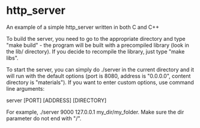 # http_server

An example of a simple http_server written in both C and C++

To build the server, you need to go to the appropriate directory and type "make build" - the program will be built with a precompiled library (look in the lib/ directory). If you decide to recompile the library, just type "make libs".

To start the server, you can simply do ./server in the current directory and it will run with the default options (port is 8080, address is "0.0.0.0", content directory is "materials"). If you want to enter custom options, use command line arguments:

  server [PORT] [ADDRESS] [DIRECTORY]

For example, ./server 9000 127.0.0.1 my_dir/my_folder. Make sure the dir parameter do not end with "/".
